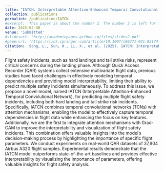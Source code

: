 ```yaml
---
title: "IATCN: Interpretable Attention-Enhanced Temporal Convolutional Network for Multiple Flight Safety Incidents Prediction"
collection: publications
permalink: /publication/IATCN
#excerpt: 'This paper is about the number 2. The number 3 is left for future work.'
date: 2025-04-30
venue: 'Submitted'
#slidesurl: 'http://academicpages.github.io/files/slides2.pdf'
#paperurl: 'https://link.springer.com/article/10.1007/s00371-021-02174-7'
citation: 'Song, L., Sun, H., Li, X., et al. (2025). IATCN: Interpretable Attention-Enhanced Temporal Convolutional Network for Multiple Flight Safety Incidents Prediction.(Submitted)'
---
```


Flight safety incidents, such as hard landings and tail strike risks, represent critical concerns during the landing phase. Although Quick Access Recorder (QAR) systems collect extensive multivariate flight data, previous studies have faced challenges in effectively modeling temporal dependencies and providing model interpretability, limiting their ability to predict multiple safety incidents simultaneously. To address this issue, we propose a novel model, named IATCN (Interpretable Attention-Enhanced Temporal Convolutional Network), for predicting multiple flight safety incidents, including both hard landing and tail strike risk incidents. Specifically, IATCN combines temporal convolutional networks (TCNs) with attention mechanisms, enabling the model to effectively capture temporal dependencies in flight data while enhancing the focus on key features. Additionally, we are the first to integrate attention mechanisms with Grad-CAM to improve the interpretability and visualization of flight safety incidents. This combination offers valuable insights into the model’s decision-making process by highlighting the importance of specific flight parameters. We conduct experiments on real-world QAR datasets of 37,904 Airbus A320 flight samples. Experimental results demonstrate that the IATCN model outperforms state-of-the-art baselines and provides effective interpretability by visualizing the importance of parameters, offering valuable insights for flight safety analysis.
